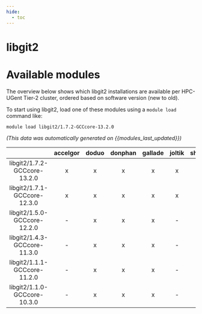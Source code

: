 ```yaml
---
hide:
  - toc
---
```


libgit2
=======

# Available modules


The overview below shows which libgit2 installations are available per HPC-UGent Tier-2 cluster, ordered based on software version (new to old).

To start using libgit2, load one of these modules using a `module load` command like:

```shell
module load libgit2/1.7.2-GCCcore-13.2.0
```

*(This data was automatically generated on {{modules_last_updated}})*  

| |accelgor|doduo|donphan|gallade|joltik|shinx|skitty|
| :---: | :---: | :---: | :---: | :---: | :---: | :---: | :---: |
|libgit2/1.7.2-GCCcore-13.2.0|x|x|x|x|x|x|x|
|libgit2/1.7.1-GCCcore-12.3.0|x|x|x|x|x|x|x|
|libgit2/1.5.0-GCCcore-12.2.0|-|x|x|x|-|-|-|
|libgit2/1.4.3-GCCcore-11.3.0|-|x|x|x|-|-|-|
|libgit2/1.1.1-GCCcore-11.2.0|-|x|x|x|-|-|-|
|libgit2/1.1.0-GCCcore-10.3.0|-|x|x|x|-|-|-|
